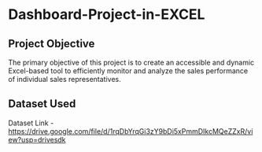 # Dashboard-Project-in-EXCEL
## Project Objective
The primary objective of this project is to create an accessible and dynamic Excel-based tool to efficiently monitor and analyze the sales performance of individual sales representatives.
## Dataset Used
Dataset Link - https://drive.google.com/file/d/1rqDbYrqGi3zY9bDi5xPmmDIkcMQeZZxR/view?usp=drivesdk
